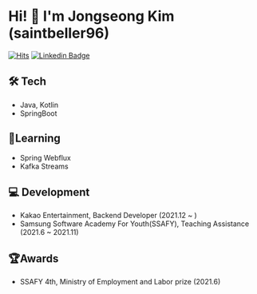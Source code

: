 # Hi! 👋 I'm Jongseong Kim (saintbeller96)
[![Hits](https://hits.seeyoufarm.com/api/count/incr/badge.svg?url=https%3A%2F%2Fgithub.com%2Fsaintbeller96&count_bg=%2379C83D&title_bg=%23555555&icon=&icon_color=%23E7E7E7&title=hits&edge_flat=false)](https://hits.seeyoufarm.com)
[![Linkedin Badge](https://img.shields.io/badge/-LinkedIn-blue?style=flat-square&logo=Linkedin&logoColor=white&link=https://www.linkedin.com/in/jongseong-kim-531620220/)](https://www.linkedin.com/in/jongseong-kim-531620220/)
## 🛠 Tech
- Java, Kotlin
- SpringBoot

## 🔬Learning
- Spring Webflux
- Kafka Streams

## 💻 Development
- Kakao Entertainment, Backend Developer (2021.12 ~ )
- Samsung Software Academy For Youth(SSAFY), Teaching Assistance (2021.6 ~ 2021.11)

 
## 🏆Awards
- SSAFY 4th, Ministry of Employment and Labor prize (2021.6)


<!--
**saintbeller96/saintbeller96** is a ✨ _special_ ✨ repository because its `README.md` (this file) appears on your GitHub profile.

Here are some ideas to get you started:

- 🔭 I’m currently working on ...
- 🌱 I’m currently learning ...
- 👯 I’m looking to collaborate on ...
- 🤔 I’m looking for help with ...
- 💬 Ask me about ...
- 📫 How to reach me: ...
- 😄 Pronouns: ...
- ⚡ Fun fact: ...
-->

